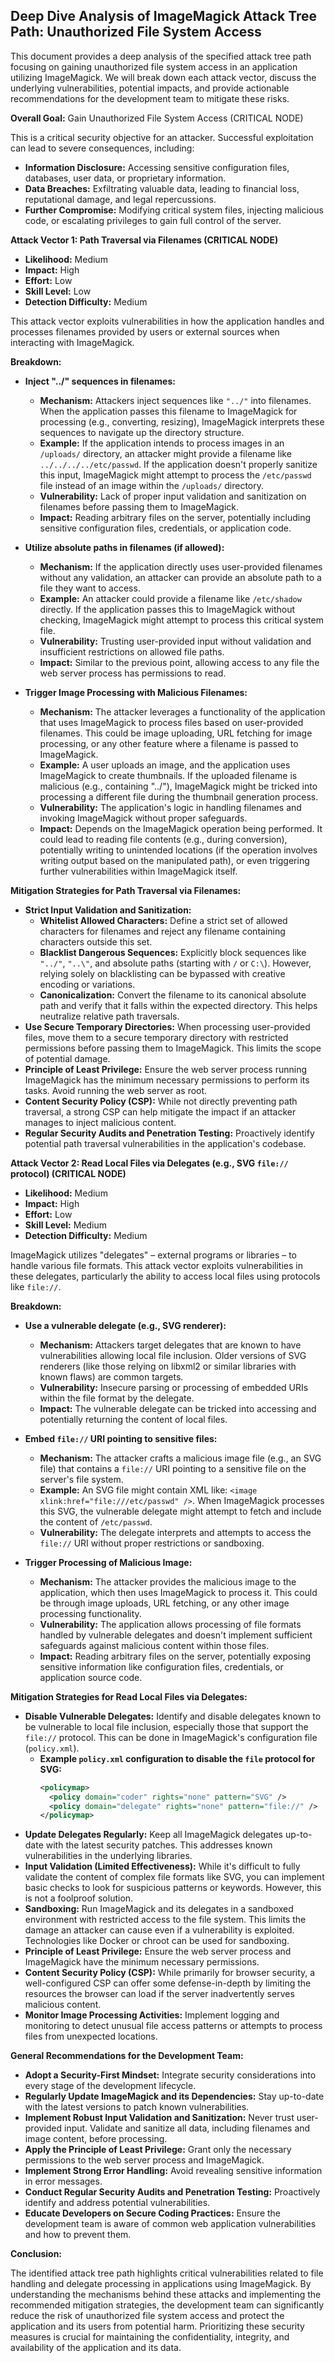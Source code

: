 ## Deep Dive Analysis of ImageMagick Attack Tree Path: Unauthorized File System Access

This document provides a deep analysis of the specified attack tree path focusing on gaining unauthorized file system access in an application utilizing ImageMagick. We will break down each attack vector, discuss the underlying vulnerabilities, potential impacts, and provide actionable recommendations for the development team to mitigate these risks.

**Overall Goal:** Gain Unauthorized File System Access (CRITICAL NODE)

This is a critical security objective for an attacker. Successful exploitation can lead to severe consequences, including:

* **Information Disclosure:** Accessing sensitive configuration files, databases, user data, or proprietary information.
* **Data Breaches:** Exfiltrating valuable data, leading to financial loss, reputational damage, and legal repercussions.
* **Further Compromise:** Modifying critical system files, injecting malicious code, or escalating privileges to gain full control of the server.

**Attack Vector 1: Path Traversal via Filenames (CRITICAL NODE)**

* **Likelihood:** Medium
* **Impact:** High
* **Effort:** Low
* **Skill Level:** Low
* **Detection Difficulty:** Medium

This attack vector exploits vulnerabilities in how the application handles and processes filenames provided by users or external sources when interacting with ImageMagick.

**Breakdown:**

* **Inject "../" sequences in filenames:**
    * **Mechanism:** Attackers inject sequences like `"../"` into filenames. When the application passes this filename to ImageMagick for processing (e.g., converting, resizing), ImageMagick interprets these sequences to navigate up the directory structure.
    * **Example:** If the application intends to process images in an `/uploads/` directory, an attacker might provide a filename like `../../../../etc/passwd`. If the application doesn't properly sanitize this input, ImageMagick might attempt to process the `/etc/passwd` file instead of an image within the `/uploads/` directory.
    * **Vulnerability:** Lack of proper input validation and sanitization on filenames before passing them to ImageMagick.
    * **Impact:** Reading arbitrary files on the server, potentially including sensitive configuration files, credentials, or application code.

* **Utilize absolute paths in filenames (if allowed):**
    * **Mechanism:**  If the application directly uses user-provided filenames without any validation, an attacker can provide an absolute path to a file they want to access.
    * **Example:** An attacker could provide a filename like `/etc/shadow` directly. If the application passes this to ImageMagick without checking, ImageMagick might attempt to process this critical system file.
    * **Vulnerability:**  Trusting user-provided input without validation and insufficient restrictions on allowed file paths.
    * **Impact:** Similar to the previous point, allowing access to any file the web server process has permissions to read.

* **Trigger Image Processing with Malicious Filenames:**
    * **Mechanism:** The attacker leverages a functionality of the application that uses ImageMagick to process files based on user-provided filenames. This could be image uploading, URL fetching for image processing, or any other feature where a filename is passed to ImageMagick.
    * **Example:**  A user uploads an image, and the application uses ImageMagick to create thumbnails. If the uploaded filename is malicious (e.g., containing "../"), ImageMagick might be tricked into processing a different file during the thumbnail generation process.
    * **Vulnerability:** The application's logic in handling filenames and invoking ImageMagick without proper safeguards.
    * **Impact:**  Depends on the ImageMagick operation being performed. It could lead to reading file contents (e.g., during conversion), potentially writing to unintended locations (if the operation involves writing output based on the manipulated path), or even triggering further vulnerabilities within ImageMagick itself.

**Mitigation Strategies for Path Traversal via Filenames:**

* **Strict Input Validation and Sanitization:**
    * **Whitelist Allowed Characters:** Define a strict set of allowed characters for filenames and reject any filename containing characters outside this set.
    * **Blacklist Dangerous Sequences:**  Explicitly block sequences like `"../"`, `"..\"`, and absolute paths (starting with `/` or `C:\`). However, relying solely on blacklisting can be bypassed with creative encoding or variations.
    * **Canonicalization:** Convert the filename to its canonical absolute path and verify that it falls within the expected directory. This helps neutralize relative path traversals.
* **Use Secure Temporary Directories:**  When processing user-provided files, move them to a secure temporary directory with restricted permissions before passing them to ImageMagick. This limits the scope of potential damage.
* **Principle of Least Privilege:** Ensure the web server process running ImageMagick has the minimum necessary permissions to perform its tasks. Avoid running the web server as root.
* **Content Security Policy (CSP):** While not directly preventing path traversal, a strong CSP can help mitigate the impact if an attacker manages to inject malicious content.
* **Regular Security Audits and Penetration Testing:**  Proactively identify potential path traversal vulnerabilities in the application's codebase.

**Attack Vector 2: Read Local Files via Delegates (e.g., SVG `file://` protocol) (CRITICAL NODE)**

* **Likelihood:** Medium
* **Impact:** High
* **Effort:** Low
* **Skill Level:** Medium
* **Detection Difficulty:** Medium

ImageMagick utilizes "delegates" – external programs or libraries – to handle various file formats. This attack vector exploits vulnerabilities in these delegates, particularly the ability to access local files using protocols like `file://`.

**Breakdown:**

* **Use a vulnerable delegate (e.g., SVG renderer):**
    * **Mechanism:**  Attackers target delegates that are known to have vulnerabilities allowing local file inclusion. Older versions of SVG renderers (like those relying on libxml2 or similar libraries with known flaws) are common targets.
    * **Vulnerability:**  Insecure parsing or processing of embedded URIs within the file format by the delegate.
    * **Impact:**  The vulnerable delegate can be tricked into accessing and potentially returning the content of local files.

* **Embed `file://` URI pointing to sensitive files:**
    * **Mechanism:** The attacker crafts a malicious image file (e.g., an SVG file) that contains a `file://` URI pointing to a sensitive file on the server's file system.
    * **Example:** An SVG file might contain XML like: `<image xlink:href="file:///etc/passwd" />`. When ImageMagick processes this SVG, the vulnerable delegate might attempt to fetch and include the content of `/etc/passwd`.
    * **Vulnerability:**  The delegate interprets and attempts to access the `file://` URI without proper restrictions or sandboxing.

* **Trigger Processing of Malicious Image:**
    * **Mechanism:** The attacker provides the malicious image to the application, which then uses ImageMagick to process it. This could be through image uploads, URL fetching, or any other image processing functionality.
    * **Vulnerability:** The application allows processing of file formats handled by vulnerable delegates and doesn't implement sufficient safeguards against malicious content within those files.
    * **Impact:**  Reading arbitrary files on the server, potentially exposing sensitive information like configuration files, credentials, or application source code.

**Mitigation Strategies for Read Local Files via Delegates:**

* **Disable Vulnerable Delegates:**  Identify and disable delegates known to be vulnerable to local file inclusion, especially those that support the `file://` protocol. This can be done in ImageMagick's configuration file (`policy.xml`).
    * **Example `policy.xml` configuration to disable the `file` protocol for SVG:**
      ```xml
      <policymap>
        <policy domain="coder" rights="none" pattern="SVG" />
        <policy domain="delegate" rights="none" pattern="file://" />
      </policymap>
      ```
* **Update Delegates Regularly:** Keep all ImageMagick delegates up-to-date with the latest security patches. This addresses known vulnerabilities in the underlying libraries.
* **Input Validation (Limited Effectiveness):** While it's difficult to fully validate the content of complex file formats like SVG, you can implement basic checks to look for suspicious patterns or keywords. However, this is not a foolproof solution.
* **Sandboxing:**  Run ImageMagick and its delegates in a sandboxed environment with restricted access to the file system. This limits the damage an attacker can cause even if a vulnerability is exploited. Technologies like Docker or chroot can be used for sandboxing.
* **Principle of Least Privilege:** Ensure the web server process and ImageMagick have the minimum necessary permissions.
* **Content Security Policy (CSP):** While primarily for browser security, a well-configured CSP can offer some defense-in-depth by limiting the resources the browser can load if the server inadvertently serves malicious content.
* **Monitor Image Processing Activities:** Implement logging and monitoring to detect unusual file access patterns or attempts to process files from unexpected locations.

**General Recommendations for the Development Team:**

* **Adopt a Security-First Mindset:** Integrate security considerations into every stage of the development lifecycle.
* **Regularly Update ImageMagick and its Dependencies:** Stay up-to-date with the latest versions to patch known vulnerabilities.
* **Implement Robust Input Validation and Sanitization:**  Never trust user-provided input. Validate and sanitize all data, including filenames and image content, before processing.
* **Apply the Principle of Least Privilege:** Grant only the necessary permissions to the web server process and ImageMagick.
* **Implement Strong Error Handling:** Avoid revealing sensitive information in error messages.
* **Conduct Regular Security Audits and Penetration Testing:** Proactively identify and address potential vulnerabilities.
* **Educate Developers on Secure Coding Practices:** Ensure the development team is aware of common web application vulnerabilities and how to prevent them.

**Conclusion:**

The identified attack tree path highlights critical vulnerabilities related to file handling and delegate processing in applications using ImageMagick. By understanding the mechanisms behind these attacks and implementing the recommended mitigation strategies, the development team can significantly reduce the risk of unauthorized file system access and protect the application and its users from potential harm. Prioritizing these security measures is crucial for maintaining the confidentiality, integrity, and availability of the application and its data.
